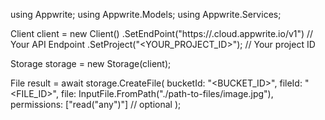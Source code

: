 using Appwrite;
using Appwrite.Models;
using Appwrite.Services;

Client client = new Client()
    .SetEndPoint("https://<REGION>.cloud.appwrite.io/v1") // Your API Endpoint
    .SetProject("<YOUR_PROJECT_ID>"); // Your project ID

Storage storage = new Storage(client);

File result = await storage.CreateFile(
    bucketId: "<BUCKET_ID>",
    fileId: "<FILE_ID>",
    file: InputFile.FromPath("./path-to-files/image.jpg"),
    permissions: ["read("any")"] // optional
);
